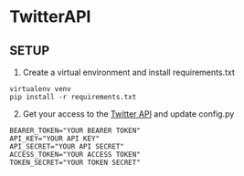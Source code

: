 # TwitterAPI

## SETUP
1. Create a virtual environment and install requirements.txt
```
virtualenv venv
pip install -r requirements.txt
```

2. Get your access to the [Twitter API](https://developer.twitter.com/en/docs/twitter-api/getting-started/getting-access-to-the-twitter-api) and update config.py

```
BEARER_TOKEN="YOUR BEARER TOKEN"
API_KEY="YOUR API KEY"
API_SECRET="YOUR API SECRET"
ACCESS_TOKEN="YOUR ACCESS TOKEN"
TOKEN_SECRET="YOUR TOKEN SECRET"
```



